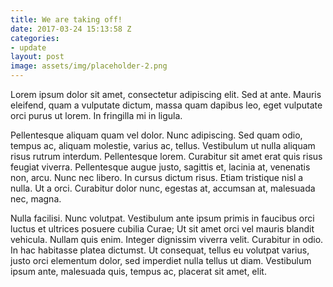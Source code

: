 ```yaml
---
title: We are taking off!
date: 2017-03-24 15:13:58 Z
categories:
- update
layout: post
image: assets/img/placeholder-2.png
---
```


Lorem ipsum dolor sit amet, consectetur adipiscing elit. Sed at ante. Mauris eleifend, quam a vulputate dictum, massa quam dapibus leo, eget vulputate orci purus ut lorem. In fringilla mi in ligula.

<!--more-->

Pellentesque aliquam quam vel dolor. Nunc adipiscing. Sed quam odio, tempus ac, aliquam molestie, varius ac, tellus. Vestibulum ut nulla aliquam risus rutrum interdum. Pellentesque lorem. Curabitur sit amet erat quis risus feugiat viverra. Pellentesque augue justo, sagittis et, lacinia at, venenatis non, arcu. Nunc nec libero. In cursus dictum risus. Etiam tristique nisl a nulla. Ut a orci. Curabitur dolor nunc, egestas at, accumsan at, malesuada nec, magna.

Nulla facilisi. Nunc volutpat. Vestibulum ante ipsum primis in faucibus orci luctus et ultrices posuere cubilia Curae; Ut sit amet orci vel mauris blandit vehicula. Nullam quis enim. Integer dignissim viverra velit. Curabitur in odio. In hac habitasse platea dictumst. Ut consequat, tellus eu volutpat varius, justo orci elementum dolor, sed imperdiet nulla tellus ut diam. Vestibulum ipsum ante, malesuada quis, tempus ac, placerat sit amet, elit.

